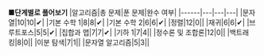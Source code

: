**■단계별로 풀어보기**
|알고리즘|총 문제|푼 문제|완수 여부|
|------|---|---|---|
|문자열|10|10|✔|
|기본 수학 1|8|8|✔|
|기본 수학 2|6|6|✔|
|정렬|12|0||
|재귀|6|6|✔|
|브루트포스|5|5|✔|
|집합과 맵|7|7|✔|
|기하 1|7|4||
|정수론 및 조합론|12|0||
|백트래킹|8|0||
|이분 탐색|7|1||
|문자열 알고리즘|5|3||

